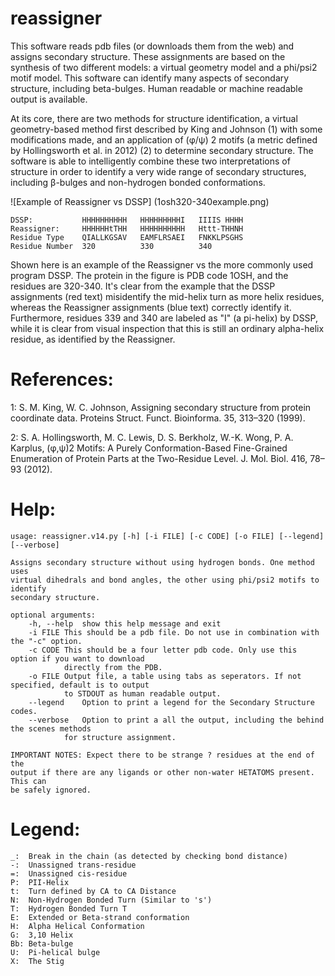 # reassigner
This software reads pdb files (or downloads them from the web) and assigns secondary structure. These assignments are based on the synthesis of two different models: a virtual geometry model and a phi/psi2 motif model. This software can identify many aspects of secondary structure, including beta-bulges. Human readable or machine readable output is available.

At its core, there are two methods for structure identification, a virtual geometry-based method first described by King and Johnson (1) with some modifications made, and an application of (φ/ψ) 2 motifs (a metric defined by Hollingsworth et al. in 2012) (2) to determine secondary structure. The software is able to intelligently combine these two interpretations of structure in order to identify a very wide range of secondary structures, including β-bulges and non-hydrogen bonded conformations.

![Example of Reassigner vs DSSP]
(1osh320-340example.png)

	DSSP:           HHHHHHHHHH   HHHHHHHHHI   IIIIS HHHH
	Reassigner:     HHHHHHtTHH   HHHHHHHHHH   Httt-THHNH	
	Residue Type    QIALLKGSAV   EAMFLRSAEI   FNKKLPSGHS	
	Residue Number  320          330          340 


Shown here is an example of the Reassigner vs the more commonly used program DSSP. The protein in the figure is PDB code 1OSH, and the residues are 320-340. It's clear from the example that the DSSP assignments (red text) misidentify the mid-helix turn as more helix residues, whereas the Reassigner assignments (blue text) correctly identify it. Furthermore, residues 339 and 340 are labeled as "I" (a pi-helix) by DSSP, while it is clear from visual inspection that this is still an ordinary alpha-helix residue, as identified by the Reassigner.



# References:
	
1: S. M. King, W. C. Johnson, Assigning secondary structure from protein coordinate data. Proteins Struct. Funct. Bioinforma. 35, 313–320 (1999).
	
2: S. A. Hollingsworth, M. C. Lewis, D. S. Berkholz, W.-K. Wong, P. A. Karplus, (φ,ψ)2 Motifs: A Purely Conformation-Based Fine-Grained Enumeration of Protein Parts at the Two-Residue Level. J. Mol. Biol. 416, 78–93 (2012).

# Help:

	usage: reassigner.v14.py [-h] [-i FILE] [-c CODE] [-o FILE] [--legend] [--verbose]
	
	Assigns secondary structure without using hydrogen bonds. One method uses
	virtual dihedrals and bond angles, the other using phi/psi2 motifs to identify
	secondary structure.
	
	optional arguments:
		-h, --help	show this help message and exit
		-i FILE	This should be a pdb file. Do not use in combination with the "-c" option.
		-c CODE	This should be a four letter pdb code. Only use this option if you want to download 
				directly from the PDB.
		-o FILE	Output file, a table using tabs as seperators. If not specified, default is to output
				to STDOUT as human readable output.
		--legend	Option to print a legend for the Secondary Structure codes.
		--verbose	Option to print a all the output, including the behind the scenes methods 
				for structure assignment.
	
	IMPORTANT NOTES: Expect there to be strange ? residues at the end of the
	output if there are any ligands or other non-water HETATOMS present. This can
	be safely ignored.
 
# Legend:
	
	_:	Break in the chain (as detected by checking bond distance)
	-:	Unassigned trans-residue
	=:	Unassigned cis-residue
	P:	PII-Helix
	t:	Turn defined by CA to CA Distance
	N:	Non-Hydrogen Bonded Turn (Similar to 's')
	T:	Hydrogen Bonded Turn T
	E:	Extended or Beta-strand conformation
	H:	Alpha Helical Conformation
	G:	3,10 Helix
	Bb:	Beta-bulge
	U:	Pi-helical bulge
	X:	The Stig
